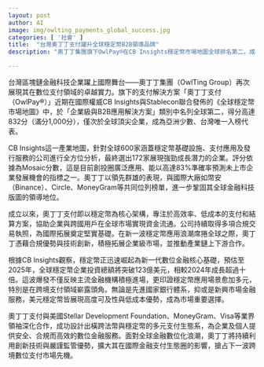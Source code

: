 ```yaml
---
layout: post
author: AI
image: img/owlting_payments_global_success.jpg
categories: [ '社會' ]
title:  "台灣奧丁丁支付躍升全球穩定幣B2B領導品牌"
description: "奧丁丁集團旗下OwlPay®在CB Insights穩定幣市場地圖全球排名第二，成為台灣唯一入選B2B企業級解決方案代表，攜手國際大廠擴展跨境數位支付生態。"

---
```

台灣區塊鏈金融科技企業躍上國際舞台——奧丁丁集團（OwlTing Group）再次展現其在數位支付領域的卓越實力。旗下的支付解決方案「奧丁丁支付（OwlPay®）」近期在國際權威CB Insights與Stablecon聯合發佈的《全球穩定幣市場地圖》中，於「企業級與B2B應用解決方案」類別中名列全球第二，得分高達832分（滿分1,000分），僅次於全球頂尖企業，成為亞洲少數、台灣唯一入榜代表。

CB Insights這一產業地圖，針對全球600家涵蓋穩定幣基礎設施、支付應用及發行服務的公司進行全方位分析，最終選出172家展現強勁成長潛力的企業。評分依據為Mosaic分數，這是目前創投圈廣泛應用、能以高達83%準確率預測未上市企業發展機會的指標之一。奧丁丁以領先群雄的表現，與國際大廠如幣安（Binance）、Circle、MoneyGram等共同位列榜單，進一步鞏固其全球金融科技版圖的領導地位。

成立以來，奧丁丁支付即以穩定幣為核心架構，專注於高效率、低成本的支付和結算方案，協助企業與跨國用戶在全球市場實現資金流通。公司持續取得多項合規交易執照，為國際拓展奠定堅實基礎。在新一波穩定幣應用浪潮席捲全球之際，奧丁丁憑藉合規優勢與技術創新，積極拓展企業級市場，並推動產業鏈上下游合作。

根據CB Insights觀察，穩定幣正迅速崛起為新一代數位金融核心基礎，預估至2025年，全球穩定幣企業投資總額將突破123億美元，相較2024年成長超過十倍。這波爆發不僅反映主流金融機構積極進場，更印證穩定幣應用場景愈加多元，特別是在跨境支付領域嶄露頭角。無論是先進國家銀行體系，抑或是新興市場金融服務，美元穩定幣皆展現高度可及性與低成本優勢，成為市場重要選擇。

奧丁丁支付與美國Stellar Development Foundation、MoneyGram、Visa等業界領袖深化合作，成功設計出橫跨法幣與穩定幣的多元支付生態系，為企業及個人提供安全、合規而高效的數位金融服務。面對全球金融數位化浪潮，奧丁丁將持續利用創新技術與嚴謹監管優勢，擴大其在國際金融支付生態圈的影響，搶占下一波跨境數位支付市場先機。